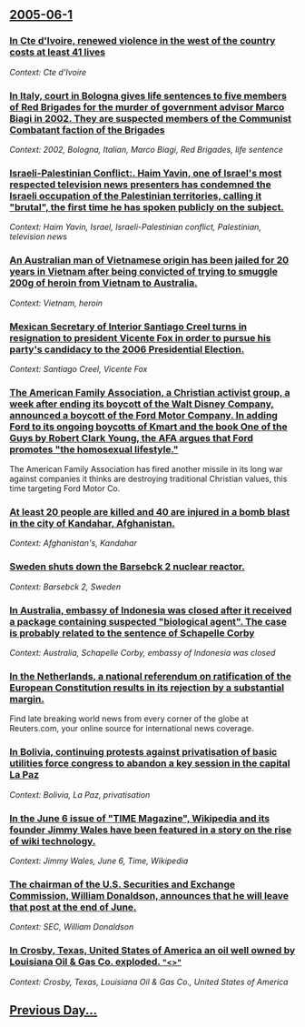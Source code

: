 ## [2005-06-1](/news/2005/06/1/index.md)

### [ In Cte d'Ivoire, renewed violence in the west of the country costs at least 41 lives ](/news/2005/06/1/in-cote-d-ivoire-renewed-violence-in-the-west-of-the-country-costs-at-least-41-lives.md)
_Context: Cte d'Ivoire_

### [ In Italy, court in Bologna gives life sentences to five members of Red Brigades for the murder of government advisor Marco Biagi in 2002. They are suspected members of the Communist Combatant faction of the Brigades ](/news/2005/06/1/in-italy-court-in-bologna-gives-life-sentences-to-five-members-of-red-brigades-for-the-murder-of-government-advisor-marco-biagi-in-2002-t.md)
_Context: 2002, Bologna, Italian, Marco Biagi, Red Brigades, life sentence_

### [ Israeli-Palestinian Conflict:. Haim Yavin, one of Israel's most respected television news presenters has condemned the Israeli occupation of the Palestinian territories, calling it "brutal", the first time he has spoken publicly on the subject. ](/news/2005/06/1/israeli-palestinian-conflict-haim-yavin-one-of-israel-s-most-respected-television-news-presenters-has-condemned-the-israeli-occupation-o.md)
_Context: Haim Yavin, Israel, Israeli-Palestinian conflict, Palestinian, television news_

### [ An Australian man of Vietnamese origin has been jailed for 20 years in Vietnam after being convicted of trying to smuggle 200g of heroin from Vietnam to Australia. ](/news/2005/06/1/an-australian-man-of-vietnamese-origin-has-been-jailed-for-20-years-in-vietnam-after-being-convicted-of-trying-to-smuggle-200g-of-heroin-fr.md)
_Context: Vietnam, heroin_

### [ Mexican Secretary of Interior Santiago Creel turns in resignation to president Vicente Fox in order to pursue his party's candidacy to the 2006 Presidential Election. ](/news/2005/06/1/mexican-secretary-of-interior-santiago-creel-turns-in-resignation-to-president-vicente-fox-in-order-to-pursue-his-party-s-candidacy-to-the.md)
_Context: Santiago Creel, Vicente Fox_

### [ The American Family Association, a Christian activist group, a week after ending its boycott of the Walt Disney Company, announced a boycott of the Ford Motor Company. In adding Ford to its ongoing boycotts of Kmart and the book One of the Guys by Robert Clark Young, the AFA argues that Ford promotes "the homosexual lifestyle." ](/news/2005/06/1/the-american-family-association-a-christian-activist-group-a-week-after-ending-its-boycott-of-the-walt-disney-company-announced-a-boycot.md)
The American Family Association has fired another missile in its long war against companies it thinks are destroying traditional Christian values, this time targeting Ford Motor Co. 

### [ At least 20 people are killed and 40 are injured in a bomb blast in the city of Kandahar, Afghanistan. ](/news/2005/06/1/at-least-20-people-are-killed-and-40-are-injured-in-a-bomb-blast-in-the-city-of-kandahar-afghanistan.md)
_Context: Afghanistan's, Kandahar_

### [ Sweden shuts down the Barsebck 2 nuclear reactor. ](/news/2005/06/1/sweden-shuts-down-the-barseback-2-nuclear-reactor.md)
_Context: Barsebck 2, Sweden_

### [ In Australia, embassy of Indonesia was closed after it received a package containing suspected "biological agent". The case is probably related to the sentence of Schapelle Corby ](/news/2005/06/1/in-australia-embassy-of-indonesia-was-closed-after-it-received-a-package-containing-suspected-biological-agent-the-case-is-probably-rel.md)
_Context: Australia, Schapelle Corby, embassy of Indonesia was closed_

### [ In the Netherlands, a national referendum on ratification of the European Constitution results in its rejection by a substantial margin. ](/news/2005/06/1/in-the-netherlands-a-national-referendum-on-ratification-of-the-european-constitution-results-in-its-rejection-by-a-substantial-margin.md)
Find late breaking world news from every corner of the globe at Reuters.com, your online source for international news coverage.

### [ In Bolivia, continuing protests against privatisation of basic utilities force congress to abandon a key session in the capital La Paz ](/news/2005/06/1/in-bolivia-continuing-protests-against-privatisation-of-basic-utilities-force-congress-to-abandon-a-key-session-in-the-capital-la-paz.md)
_Context: Bolivia, La Paz, privatisation_

### [ In the June 6 issue of "TIME Magazine", Wikipedia and its founder Jimmy Wales have been featured in a story on the rise of wiki technology. ](/news/2005/06/1/in-the-june-6-issue-of-time-magazine-wikipedia-and-its-founder-jimmy-wales-have-been-featured-in-a-story-on-the-rise-of-wiki-technology.md)
_Context: Jimmy Wales, June 6, Time, Wikipedia_

### [ The chairman of the U.S. Securities and Exchange Commission, William Donaldson, announces that he will leave that post at the end of June. ](/news/2005/06/1/the-chairman-of-the-u-s-securities-and-exchange-commission-william-donaldson-announces-that-he-will-leave-that-post-at-the-end-of-june.md)
_Context: SEC, William Donaldson_

### [ In Crosby, Texas, United States of America an oil well owned by Louisiana Oil & Gas Co. exploded. <small>"<<NEWSLINK MISSING>>"</small>](/news/2005/06/1/in-crosby-texas-united-states-of-america-an-oil-well-owned-by-louisiana-oil-gas-co-exploded.md)
_Context: Crosby, Texas, Louisiana Oil & Gas Co., United States of America_

## [Previous Day...](/news/2005/05/31/index.md)

